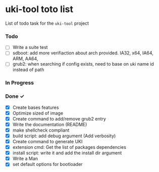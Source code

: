 # uki-tool toto list

List of todo task for the `uki-tool` project

### Todo

- [ ] Write a suite test
- [ ] sdboot: add more verifiaction about arch provided.
  IA32, x64, IA64, ARM, AA64,
- [ ] grub2: when searching if config exists, need to base on uki name id
  instead of path

### In Progress

### Done ✓

- [x] Create bases features
- [x] Optimize sized of image
- [x] Create command to add/remove grub2 entry
- [x] Write the documentation (README)
- [x] make shellcheck compliant
- [x] build script: add debug argument (Add verbosity)
- [x] Create command to generate UKI
- [x] extension cmd: Get the list of packages dependencies
- [x] install script: write it and add the install dir argument
- [x] Write a Man
- [x] set default options for bootloader
